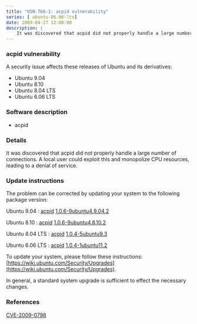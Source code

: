 ```yaml
---
title: "USN-766-1: acpid vulnerability"
series: [ ubuntu-06.06-lts]
date: 2009-04-27 12:00:00
description: |
    It was discovered that acpid did not properly handle a large number of connections. A local user could exploit this and monopolize CPU resources, leading to a denial of service. 
--- 
```

 
### acpid vulnerability

A security issue affects these releases of Ubuntu and its derivatives:

* Ubuntu 9.04
* Ubuntu 8.10
* Ubuntu 8.04 LTS
* Ubuntu 6.06 LTS

### Software description

* acpid 

### Details

It was discovered that acpid did not properly handle a large number of connections. A local user could exploit this and monopolize CPU resources, leading to a denial of service. 

### Update instructions

The problem can be corrected by updating your system to the following package version:

Ubuntu 9.04
 : [acpid](https://launchpad.net/ubuntu/+source/acpid) <span> [1.0.6-9ubuntu4.9.04.2](https://launchpad.net/ubuntu/+source/acpid/1.0.6-9ubuntu4.9.04.2) </span> 

Ubuntu 8.10
 : [acpid](https://launchpad.net/ubuntu/+source/acpid) <span> [1.0.6-9ubuntu4.8.10.2](https://launchpad.net/ubuntu/+source/acpid/1.0.6-9ubuntu4.8.10.2) </span> 

Ubuntu 8.04 LTS
 : [acpid](https://launchpad.net/ubuntu/+source/acpid) <span> [1.0.4-5ubuntu9.3](https://launchpad.net/ubuntu/+source/acpid/1.0.4-5ubuntu9.3) </span> 

Ubuntu 6.06 LTS
 : [acpid](https://launchpad.net/ubuntu/+source/acpid) <span> [1.0.4-1ubuntu11.2](https://launchpad.net/ubuntu/+source/acpid/1.0.4-1ubuntu11.2) </span> 

To update your system, please follow these instructions: [https://wiki.ubuntu.com/Security/Upgrades](https://wiki.ubuntu.com/Security/Upgrades).

In general, a standard system upgrade is sufficient to effect the necessary changes. 

### References

 [CVE-2009-0798](http://people.ubuntu.com/~ubuntu-security/cve/CVE-2009-0798)
 
